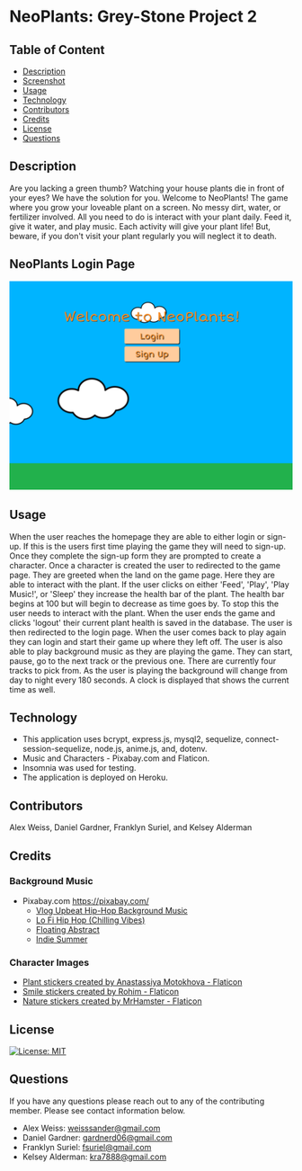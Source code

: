 # NeoPlants: Grey-Stone Project 2

  ## Table of Content
  
  - [Description](#Description)
  - [Screenshot](#neoplants-login-page)
  - [Usage](#Usage)
  - [Technology](#Technology)
  - [Contributors](#Contributors)
  - [Credits](#Credits)
  - [License](#License)
  - [Questions](#Questions)


## Description

Are you lacking a green thumb? Watching your house plants die in front of your eyes? 
We have the solution for you. Welcome to NeoPlants! 
The game where you grow your loveable plant on a screen. No messy dirt, water, or fertilizer involved. 
All you need to do is interact with your plant daily. 
Feed it, give it water, and play music. Each activity will give your plant life! 
But, beware, if you don't visit your plant regularly you will neglect it to death. 

## NeoPlants Login Page

![NeoPlants Login](./public/images/NeoPlants.png)

## Usage

When the user reaches the homepage they are able to either login or sign-up. If this is the users first time playing the game they will need to sign-up. Once they complete the sign-up form they are prompted to create a character. Once a character is created the user to redirected to the game page. They are greeted when the land on the game page. Here they are able to interact with the plant. If the user clicks on either 'Feed', 'Play', 'Play Music!', or 'Sleep' they increase the health bar of the plant. The health bar begins at 100 but will begin to decrease as time goes by. To stop this the user needs to interact with the plant. When the user ends the game and clicks 'logout' their current plant health is saved in the database. The user is then redirected to the login page. When the user comes back to play again they can login and start their game up where they left off. The user is also able to play background music as they are playing the game. They can start, pause, go to the next track or the previous one. There are currently four tracks to pick from. As the user is playing the background will change from day to night every 180 seconds. A clock is displayed that shows the current time as well.


## Technology


- This application uses bcrypt, express.js, mysql2, sequelize, connect-session-sequelize, node.js, anime.js, and, dotenv.
- Music and Characters - Pixabay.com and Flaticon.
- Insomnia was used for testing.
- The application is deployed on Heroku.


## Contributors


Alex Weiss, Daniel Gardner, Franklyn Suriel, and Kelsey Alderman


## Credits

### Background Music
- Pixabay.com https://pixabay.com/
    * [Vlog Upbeat Hip-Hop Background Music](https://pixabay.com/music/search/vlog%20upbeat%20hip%20hop/manual_search=1&order=None)
    * [Lo Fi Hip Hop (Chilling Vibes)](https://pixabay.com/music/search/vlog%20upbeat%20hip%20hop/manual_search=1order=None)
    * [Floating Abstract](https://pixabay.com/music/search/floating/?manual_search=1&order=None)
    * [Indie Summer](https://pixabay.com/music/search/indie%20summer/?manual_search=1&order=None)

### Character Images
- <a href="https://www.flaticon.com/free-stickers/plant" title="plant stickers">Plant stickers created by Anastassiya Motokhova - Flaticon</a>
- <a href="https://www.flaticon.com/free-stickers/smile" title="smile stickers">Smile stickers created by Rohim - Flaticon</a>
- <a href="https://www.flaticon.com/free-stickers/nature" title="nature stickers">Nature stickers created by MrHamster - Flaticon</a>

## License
[![License: MIT](https://img.shields.io/badge/License-MIT-yellow.svg)](https://opensource.org/licenses/MIT)

## Questions
If you have any questions please reach out to any of the contributing member. Please see contact information below.
- Alex Weiss: weisssander@gmail.com
- Daniel Gardner: gardnerd06@gmail.com
- Franklyn Suriel: fsuriel@gmail.com
- Kelsey Alderman: kra7888@gmail.com
